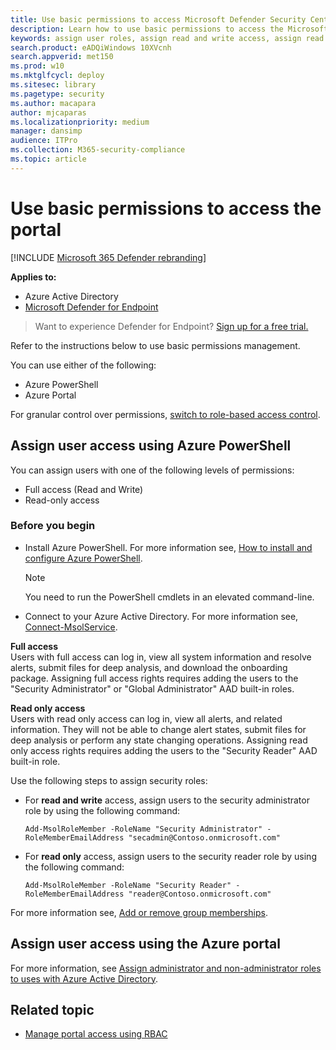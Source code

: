 ```yaml
---
title: Use basic permissions to access Microsoft Defender Security Center
description: Learn how to use basic permissions to access the Microsoft Defender Advanced Threat Protection portal.
keywords: assign user roles, assign read and write access, assign read only access, user, user roles, roles
search.product: eADQiWindows 10XVcnh
search.appverid: met150
ms.prod: w10
ms.mktglfcycl: deploy
ms.sitesec: library
ms.pagetype: security
ms.author: macapara
author: mjcaparas
ms.localizationpriority: medium
manager: dansimp
audience: ITPro
ms.collection: M365-security-compliance 
ms.topic: article
---
```


# Use basic permissions to access the portal

[!INCLUDE [Microsoft 365 Defender rebranding](../../includes/microsoft-defender.md)]

**Applies to:**

- Azure Active Directory
- [Microsoft Defender for Endpoint](https://go.microsoft.com/fwlink/p/?linkid=2146631)

>Want to experience Defender for Endpoint? [Sign up for a free trial.](https://www.microsoft.com/microsoft-365/windows/microsoft-defender-atp?ocid=docs-wdatp-basicaccess-abovefoldlink)

Refer to the instructions below to use basic permissions management. 

You can use either of the following:
- Azure PowerShell
-  Azure Portal

For granular control over permissions, [switch to role-based access control](rbac.md).

## Assign user access using Azure PowerShell
You can assign users with one of the following levels of permissions:
- Full access (Read and Write)
- Read-only access

### Before you begin
- Install Azure PowerShell. For more information see, [How to install and configure Azure PowerShell](https://azure.microsoft.com/documentation/articles/powershell-install-configure/).<br>

    > [!NOTE]
    > You need to run the PowerShell cmdlets in an elevated command-line.

- Connect to your Azure Active Directory. For more information see, [Connect-MsolService](https://msdn.microsoft.com/library/dn194123.aspx).

**Full access** <br>
Users with full access can log in, view all system information and resolve alerts, submit files for deep analysis, and download the onboarding package.
Assigning full access rights requires adding the users to the "Security Administrator" or "Global Administrator" AAD built-in roles.

**Read only access** <br>
Users with read only access can log in, view all alerts, and related information.
They will not be able to change alert states, submit files for deep analysis or perform any state changing operations.
Assigning read only access rights requires adding the users to the "Security Reader" AAD built-in role.

Use the following steps to assign security roles:

- For **read and write** access, assign users to the security administrator role by using the following command:
  ```text
  Add-MsolRoleMember -RoleName "Security Administrator" -RoleMemberEmailAddress "secadmin@Contoso.onmicrosoft.com"
  ```
- For **read only** access, assign users to the security reader role by using the following command:
  ```text
  Add-MsolRoleMember -RoleName "Security Reader" -RoleMemberEmailAddress "reader@Contoso.onmicrosoft.com"
  ```

For more information see, [Add or remove group memberships](https://technet.microsoft.com/library/321d532e-407d-4e29-a00a-8afbe23008dd#BKMK_ManageGroups).

## Assign user access using the Azure portal
For more information, see [Assign administrator and non-administrator roles to uses with Azure Active Directory](https://docs.microsoft.com/azure/active-directory/fundamentals/active-directory-users-assign-role-azure-portal).


## Related topic
- [Manage portal access using RBAC](rbac.md)
